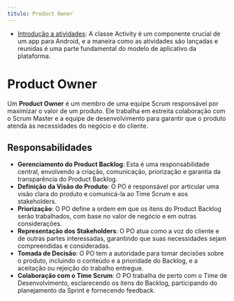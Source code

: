 ```yaml
---
titulo: Product Owner
---
```

- [Introdução a atividades](https://developer.android.com/guide/components/activities/intro-activities?hl=pt-br): A classe Activity é um componente crucial de um app para Android, e a maneira como as atividades são lançadas e reunidas é uma parte fundamental do modelo de aplicativo da plataforma. 

# Product Owner

Um **Product Owner** é um membro de uma equipe Scrum responsável por maximizar o valor de um produto. Ele trabalha em estreita colaboração com o Scrum Master e a equipe de desenvolvimento para garantir que o produto atenda às necessidades do negócio e do cliente.

## Responsabilidades

- **Gerenciamento do Product Backlog**: Esta é uma responsabilidade central, envolvendo a criação, comunicação, priorização e garantia da transparência do Product Backlog.
- **Definição da Visão do Produto**: O PO é responsável por articular uma visão clara do produto e comunicá-la ao Time Scrum e aos stakeholders.
- **Priorização**: O PO define a ordem em que os itens do Product Backlog serão trabalhados, com base no valor de negócio e em outras considerações.
- **Representação dos Stakeholders**: O PO atua como a voz do cliente e de outras partes interessadas, garantindo que suas necessidades sejam compreendidas e consideradas.
- **Tomada de Decisão**: O PO tem a autoridade para tomar decisões sobre o produto, incluindo o conteúdo e a prioridade do Backlog, e a aceitação ou rejeição do trabalho entregue.
- **Colaboração com o Time Scrum**: O PO trabalha de perto com o Time de Desenvolvimento, esclarecendo os itens do Backlog, participando do planejamento da Sprint e fornecendo feedback.
